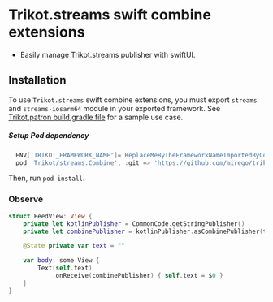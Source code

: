 # Trikot.streams swift combine extensions

- Easily manage Trikot.streams publisher with swiftUI.

## Installation

To use `Trikot.streams` swift combine extensions, you must export `streams` and `streams-iosarm64` module in your exported framework. See [Trikot.patron build.gradle file](https://github.com/mirego/trikot.patron/blob/master/common/build.gradle.kts) for a sample use case.

##### Setup Pod dependency

```groovy
  ENV['TRIKOT_FRAMEWORK_NAME']='ReplaceMeByTheFrameworkNameImportedByCocoaPods'
  pod 'Trikot/streams.Combine', :git => 'https://github.com/mirego/trikot.git', :tag => properties['trikot_version']
```

Then, run `pod install`.

### Observe

```swift
struct FeedView: View {
    private let kotlinPublisher = CommonCode.getStringPublisher()
    private let combinePublisher = kotlinPublisher.asCombinePublisher(type: String.self)

    @State private var text = ""

    var body: some View {
        Text(self.text)
            .onReceive(combinePublisher) { self.text = $0 }
    }
}
```

